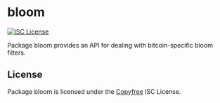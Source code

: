 # bloom

[![ISC License](http://img.shields.io/badge/license-ISC-blue.svg)](http://Copyfree.org)

Package bloom provides an API for dealing with bitcoin-specific bloom filters.

## License

Package bloom is licensed under the [Copyfree](http://Copyfree.org) ISC
License.
